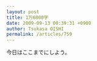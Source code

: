 ```yaml
---
layout: post
title: 1万6000字
date: 2009-09-13 00:39:31 +0900
author: Tsukasa OISHI
permalink: /articles/759
---
```



今日はここまでにしよう。  

